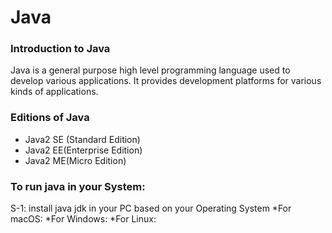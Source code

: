 <h1>Java</h1>
<h3>Introduction to Java</h3>
Java is a general purpose high level programming language used to develop various applications. It provides development platforms for various kinds of applications.
<h3>Editions of Java</h3>

* Java2 SE (Standard Edition)
* Java2 EE(Enterprise Edition)
* Java2 ME(Micro Edition)
<h3>To run java in your System:</h3>
S-1: install java jdk in your PC based on your Operating System
*For macOS:
*For Windows: 
*For Linux: 

